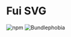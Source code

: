 # Fui SVG

![npm](https://img.shields.io/npm/v/@chaff/fui-svg.svg?style=flat-square)
![Bundlephobia](https://img.shields.io/bundlephobia/min/@chaff/fui-svg.svg?style=flat-square)
